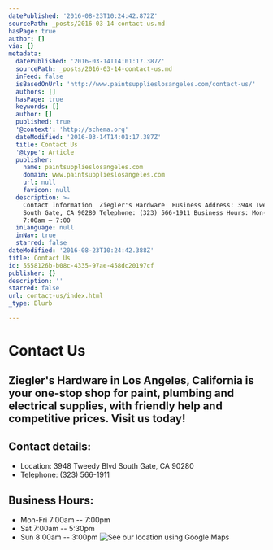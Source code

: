 ```yaml
---
datePublished: '2016-08-23T10:24:42.872Z'
sourcePath: _posts/2016-03-14-contact-us.md
hasPage: true
author: []
via: {}
metadata:
  datePublished: '2016-03-14T14:01:17.387Z'
  sourcePath: _posts/2016-03-14-contact-us.md
  inFeed: false
  isBasedOnUrl: 'http://www.paintsupplieslosangeles.com/contact-us/'
  authors: []
  hasPage: true
  keywords: []
  author: []
  published: true
  '@context': 'http://schema.org'
  dateModified: '2016-03-14T14:01:17.387Z'
  title: Contact Us
  '@type': Article
  publisher:
    name: paintsupplieslosangeles.com
    domain: www.paintsupplieslosangeles.com
    url: null
    favicon: null
  description: >-
    Contact Information  Ziegler's Hardware  Business Address: 3948 Tweedy Blvd
    South Gate, CA 90280 Telephone: (323) 566-1911 Business Hours: Mon-Fri
    7:00am – 7:00
  inLanguage: null
  inNav: true
  starred: false
dateModified: '2016-08-23T10:24:42.388Z'
title: Contact Us
id: 5558126b-b08c-4335-97ae-458dc20197cf
publisher: {}
description: ''
starred: false
url: contact-us/index.html
_type: Blurb

---
```

# Contact Us

## Ziegler's Hardware in Los Angeles, California is your one-stop shop for paint, plumbing and electrical supplies, with friendly help and competitive prices. Visit us today!

## Contact details:

* Location: 3948 Tweedy Blvd South Gate, CA 90280
* Telephone: (323) 566-1911

## Business Hours:

* Mon-Fri 7:00am -- 7:00pm
* Sat 7:00am -- 5:30pm
* Sun 8:00am -- 3:00pm
![See our location using Google Maps](https://s3-us-west-2.amazonaws.com/the-grid-img/p/193eb5c60259a5b9e56bc6a2549860d93bb1fecb.png)